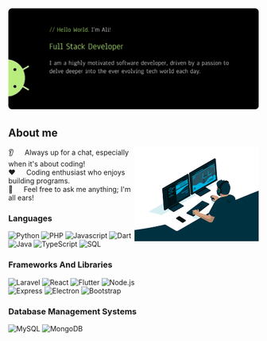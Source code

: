 <!-- Intro section -->
<img  src="/banner.png" alt="" />

<!-- About me details -->
## About me

<p>
    <img align="right" width="250" src="/giphy.gif" alt="Coding gif" />
    👂 &emsp; Always up for a chat, especially when it's about coding!<br />
    ❤️ &emsp;  Coding enthusiast who enjoys building programs. <br />
    💬 &emsp; Feel free to ask me anything; I'm all ears!
</p>
<!-- Use To Code section -->

### Languages
<p>
    <img src="https://img.shields.io/badge/Python-3776AB?style=for-the-badge" alt="Python" />
    <img src="https://img.shields.io/badge/PHP-777BB4?style=for-the-badge&labelColor=black" alt="PHP" />
    <img src="https://img.shields.io/badge/Javascript-F0DB4F?style=for-the-badge&labelColor=black" alt="Javascript" />
    <img src="https://img.shields.io/badge/Dart-0175C2?style=for-the-badge&labelColor=black" alt="Dart" /><br>
    <img src="https://img.shields.io/badge/Java-007396?style=for-the-badge&labelColor=black" alt="Java" />
    <img src="https://img.shields.io/badge/TypeScript-007ACC?style=for-the-badge&labelColor=black" alt="TypeScript" />
    <img src="https://img.shields.io/badge/SQL-4479A1?style=for-the-badge&labelColor=black" alt="SQL" />

</p>

### Frameworks And Libraries
<p>
    <img src="https://img.shields.io/badge/Laravel-FF2D20?style=for-the-badge&labelColor=black" alt="Laravel" />
    <img src="https://img.shields.io/badge/React-61DAFB?style=for-the-badge&labelColor=black" alt="React" />
    <img src="https://img.shields.io/badge/Flutter-02569B?style=for-the-badge&labelColor=black" alt="Flutter" />
    <img src="https://img.shields.io/badge/Node.js-339933?style=for-the-badge" alt="Node.js" /><br>
    <img src="https://img.shields.io/badge/Express-000000?style=for-the-badge&labelColor=black" alt="Express" />
    <img src="https://img.shields.io/badge/Electron-47848F?style=for-the-badge&labelColor=black" alt="Electron" />
    <img src="https://img.shields.io/badge/Bootstrap-563D7C?style=for-the-badge" alt="Bootstrap" />

</p>

### Database Management Systems

<p>
    <img src="https://img.shields.io/badge/MySQL-4479A1?style=for-the-badge&labelColor=black" alt="MySQL" />
    <img src="https://img.shields.io/badge/MongoDB-4EA94B?style=for-the-badge&labelColor=black" alt="MongoDB" />

</p>
